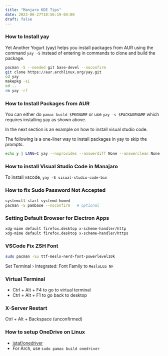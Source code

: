 ```yaml
---
title: "Manjaro KDE Tips"
date: 2023-06-27T10:56:19-04:00
draft: false
---
```


### How to Install yay

Yet Another Yogurt (yay) helps you install packages from AUR using the command `yay -S` instead of entering in commands to clone and build the package.

```zsh
pacman -S --needed git base-devel --noconfirm
git clone https://aur.archlinux.org/yay.git
cd yay
makepkg -si
cd ..
rm yay -rf
```

### How to Install Packages from AUR

You can either do `pamac build $PKGNAME` or use `yay -s $PACKAGENAME` which requires installing yay as shown above.

In the next section is an example on how to install visual studio code.

The following is a one-liner way to install packages in yay to skip the prompts.

```sh
echo y | LANG=C yay --noprovides --answerdiff None --answerclean None --mflags "--noconfirm" $PACKAGENAME
```

### How to install Visual Studio Code in Manajaro

To install vscode, `yay -S visual-studio-code-bin`

### How to fix Sudo Password Not Accepted

```zsh
systemctl start systemd-homed
pacman -S pambase --noconfirm   # optional
```

### Setting Default Browser for Electron Apps

```sh
xdg-mime default firefox.desktop x-scheme-handler/http
xdg-mime default firefox.desktop x-scheme-handler/https
```

### VSCode Fix ZSH Font

```sh
sudo pacman -Su ttf-meslo-nerd-font-powerlevel10k
```

Set Terminal › Integrated: Font Family to `MesloLGS NF`

### Virtual Terminal

- Ctrl + Alt + F4 to go to virtual terminal
- Ctrl + Alt + F1 to go back to desktop

### X-Server Restart

Ctrl + Alt + Backspace (unconfirmed)

### How to setup OneDrive on Linux

- [jstaf/onedriver](https://github.com/jstaf/onedriver)
- For Arch, use `sudo pamac build onedriver`
